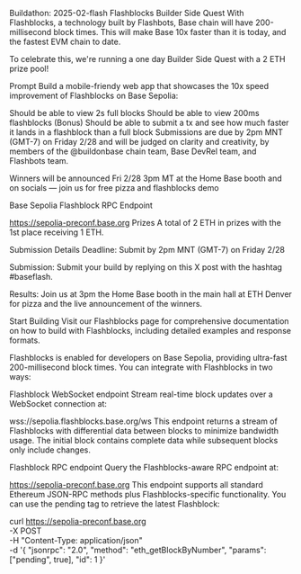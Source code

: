 Buildathon: 2025-02-flash
Flashblocks Builder Side Quest
With Flashblocks, a technology built by Flashbots, Base chain will have 200-millisecond block times. This will make Base 10x faster than it is today, and the fastest EVM chain to date.

To celebrate this, we're running a one day Builder Side Quest with a 2 ETH prize pool!

Prompt
Build a mobile-friendy web app that showcases the 10x speed improvement of Flashblocks on Base Sepolia:

Should be able to view 2s full blocks
Should be able to view 200ms flashblocks
(Bonus) Should be able to submit a tx and see how much faster it lands in a flashblock than a full block
Submissions are due by 2pm MNT (GMT-7) on Friday 2/28 and will be judged on clarity and creativity, by members of the @buildonbase chain team, Base DevRel team, and Flashbots team.

Winners will be announced Fri 2/28 3pm MT at the Home Base booth and on socials — join us for free pizza and flashblocks demo

Base Sepolia Flashblock RPC Endpoint

https://sepolia-preconf.base.org
Prizes
A total of 2 ETH in prizes with the 1st place receiving 1 ETH.

Submission Details
Deadline: Submit by 2pm MNT (GMT-7) on Friday 2/28

Submission: Submit your build by replying on this X post with the hashtag #baseflash.

Results: Join us at 3pm the Home Base booth in the main hall at ETH Denver for pizza and the live announcement of the winners.

Start Building
Visit our Flashblocks page for comprehensive documentation on how to build with Flashblocks, including detailed examples and response formats.

Flashblocks is enabled for developers on Base Sepolia, providing ultra-fast 200-millisecond block times. You can integrate with Flashblocks in two ways:

Flashblock WebSocket endpoint
Stream real-time block updates over a WebSocket connection at:

wss://sepolia.flashblocks.base.org/ws
This endpoint returns a stream of Flashblocks with differential data between blocks to minimize bandwidth usage. The initial block contains complete data while subsequent blocks only include changes.

Flashblock RPC endpoint
Query the Flashblocks-aware RPC endpoint at:

https://sepolia-preconf.base.org
This endpoint supports all standard Ethereum JSON-RPC methods plus Flashblocks-specific functionality. You can use the pending tag to retrieve the latest Flashblock:

curl https://sepolia-preconf.base.org \
 -X POST \
 -H "Content-Type: application/json" \
 -d '{
"jsonrpc": "2.0",
"method": "eth_getBlockByNumber",
"params": ["pending", true],
"id": 1
}'
